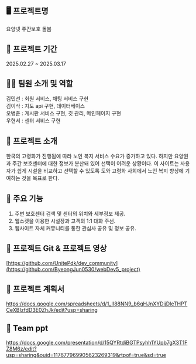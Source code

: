 ## :desktop_computer: 프로젝트명
요양넷 주간보호 돌봄
## :calendar: 프로젝트 기간 
2025.02.27 ~ 2025.03.17
## :technologist: 팀원 소개 및 역할 
김민선 : 회원 서비스, 채팅 서비스 구현</br>
김이삭 : 지도 api 구현, 데이터베이스 </br>
오병준 : 게시판 서비스 구현, 깃 관리, 메인페이지 구현 </br>
우현서 : 센터 서비스 구현
## :pushpin: 프로젝트 소개 
한국의 고령화가 진행됨에 따라 노인 복지 서비스 수요가 증가하고 있다. 
하지만 요양원과 주간 보호센터에 대한 정보가 분산돼 있어 선택이 어려운 상황이다. 
이 사이트는 사용자가 쉽게 시설을 비교하고 선택할 수 있도록 도와 고령화 사회에서 노인 복지 향상에 기여하는 것을 목표로 한다.
## :rocket: 주요 기능 
1. 주변 보호센터 검색 및 센터의 위치와 세부정보 제공.
2. 웹소켓을 이용한 시설장과 고객의 1:1 대화 주선.
3. 웹사이트 자체 커뮤니티를 통한 관심사 공유 및 정보 공유.
## :link: 프로젝트 Git & 프로젝트 영상 
[https://github.com/UnitePdk/dev_community](https://github.com/ByeongJun0530/webDev5_project)</br>
## :file_folder: 프로젝트 계획서 
https://docs.google.com/spreadsheets/d/1_II88NN9_b6gHJnXYDjjDIeTHPTCeXBIzfdD3E0ZhJk/edit?usp=sharing
## :file_folder: Team ppt
https://docs.google.com/presentation/d/15QYRtdiBGTPsyhh1YUpb7gX3T1FZ8M6z/edit?usp=sharing&ouid=117677969905623269319&rtpof=true&sd=true
